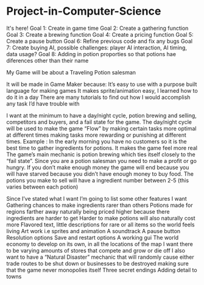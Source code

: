 # Project-in-Computer-Science
It's here!
Goal 1: Create in game time
Goal 2: Create a gathering function
Goal 3: Create a brewing function
Goal 4: Create a pricing function
Goal 5: Create a pause button
Goal 6: Refine previous code and fix any bugs
Goal 7: Create buying AI, possible challenges: player AI interaction, AI timing, data usage?
Goal 8: Adding in potion proporties so that potions hae diferences other than their name


My Game will be about a Traveling Potion salesman

It will be made in Game Maker because:
It’s easy to use with a purpose built language for making games
It makes sprite/animation easy, I learned how to do it in a day
There are many tutorials to find out how I would accomplish any task I’d have trouble with 

I want at the minimum to have a day/night cycle, potion brewing and selling, competitors and buyers, and a fail state for the game.
The day/night cycle will be used to make the game “Flow” by making certain tasks more optimal at different times making tasks more rewarding or punishing at different times. Example : In the early morning you have no customers so it is the best time to gather ingredients for potions.
It makes the game feel more real
The game’s main mechanic is potion brewing which ties itself closely to the “fail state”. Since you are a potion salesman you need to make a profit or go hungry. If you don’t make enough money the game will end because you will have starved because you didn’t have enough money to buy food. The potions you make to sell will have a ingredient number between 2-5 (this varies between each potion)

Since I’ve stated what I want I’m going to list some other features I want
Gathering chances to make ingredients rarer than others
Potions made for regions farther away naturally being priced higher because there ingredients are harder to get
Harder to make potions will also naturally cost more 
Flavored text, little descriptions for rare or all items so the world feels living
Art work i.e sprites and animation
A soundtrack
A pause button
Resolution options
Save and restart options
A working gui
The world economy to develop on its own, in all the locations of the map I want there to be varying amounts of stores that compete and grow or die off
I also want to have a “Natural Disaster” mechanic that will randomly cause either trade routes to be shut down or businesses to be destroyed making sure that the game never monopolies itself
Three secret endings
Adding detail to towns
